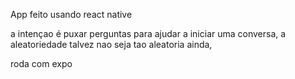 App feito usando react native

a intençao é puxar perguntas para ajudar a iniciar uma conversa, a aleatoriedade talvez nao seja tao aleatoria ainda, 

roda com expo